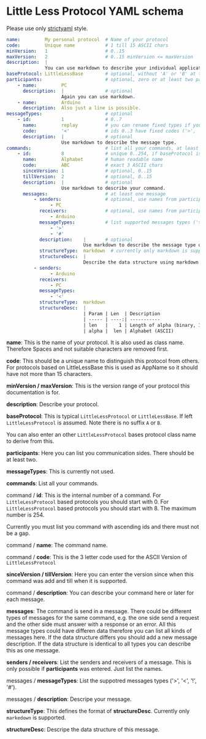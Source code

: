 # Little Less Protocol YAML schema

Please use only [strictyaml](https://hitchdev.com/strictyaml/) style.

```yaml
name:         My personal protocol  # Name of your protocol
code:         Unique name           # 1 till 15 ASCII chars
minVersion:   1                     # 0..15
maxVersion:   2                     # 0..15 minVersion <= maxVersion
description:  |
              You can use markdown to describe your individual application protocol.
baseProtocol: LittleLessBase        # optional, without 'A' or 'B' at the end
participants:                       # optional, zero or at least two participants
    - name:         PC
      description:  |               # optional
                    Again you can use markdown.
    - name:         Arduino
      description:  Also just a line is possible.
messageTypes:                       # optional
    - id:           1               # 0..7
      name:         replay          # you can rename fixed types if you want
      code:         '<'             # ids 0..3 have fixed codes ('>', '<', '!', '#')
      description:  |               # optional
                    Use markdown to describe the message type.
commands:                           # list all your commands, at least one
    - id:           8               # unique 0..254, if baseProtocol is LittleLessBase start with 8
      name:         Alphabet        # human readable name
      code:         ABC             # exact 3 ASCII chars
      sinceVersion: 1               # optional, 0..15
      tillVersion:  2               # optional, 0..15 
      description:  |               # optional
                    Use markdown to describe your command.
      messages:                     # at least one message
          - senders:                # optional, use names from participants
                - PC
            receivers:              # optional, use names from participants
                - Arduino
            messageTypes:           # list supported messages types ('>', '<', '!', '#')
                - '>'
                - '#'
            description:    |       # optional
                            Use markdown to describe the message type of this command.
            structureType:  markdown  # currently only markdown is supported
            structureDesc:  |
                            Describe the data structure using markdown.
          - senders:
                - Arduino
            receivers:
                - PC
            messageTypes:
                - '<'
            structureType:  markdown
            structureDesc:  |
                            | Param | Len  | Description
                            | ----- | ----:| -----------
                            | len   |    1 | Length of alpha (binary, 1..100)
                            | alpha |  len | Alphabet (ASCII)
```

**name**: This is the name of your protocol. It is also used as class name.
Therefore Spaces and not suitable characters are removed first.

**code**: This should be a unique name to distinguish this protocol from others.
For protocols based on LittleLessBase this is used as AppName so it should have not more than 15 characters.

**minVersion / maxVersion**: This is the version range of your protocol this documentation is for.

**description**: Describe your protocol.

**baseProtocol**: This is typical `LittleLessProtocol` or `LittleLessBase`. If left `LittleLessProtocol` is assumed.
Note there is no suffix `A` or `B`.

You can also enter an other `LittleLessProtocol` bases protocol class name to derive from this.

**participants**: Here you can list you communication sides. There should be at least two.

**messageTypes**: This is currently not used.

**commands**: List all your commands.

command / **id**: This is the internal number of a command. For `LittleLessProtocol` based protocols you should start with 0.
For `LittleLessProtocol` based protocols you should start with 8. The maximum number is 254.

Currently you must list you command with ascending ids and there must not be a gap.

command / **name**: The command name.

command / **code**: This is the 3 letter code used for the ASCII Version of `LittleLessProtocol`

**sinceVersion / tillVersion**: Here you can enter the version since when this command was add and till when it is supported.

command / **description**: You can describe your command here or later for each message.

**messages**: The command is send in a message. There could be different types of messages for the same command,
e.g. the one side send a request and the other side must answer with a response or an error.
All this message types could have differen data therefore you can list all kinds of messages here.
If the data structure differs you should add a new message description.
If the data structure is identical to all types you can describe this as one message.

**senders / receivers**: List the senders and receivers of a message. This is only possible if **participants** was entered. Just list the names.

messages / **messageTypes**: List the suppotred messages types ('>', '<', '!', '#').

messages / **description**: Descripe your message.

**structureType**: This defines the format of **structureDesc**. Currently only `markedown` is supported.

**structureDesc**: Descripe the data structure of this message.
